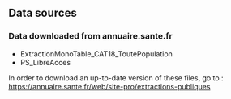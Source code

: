 ## Data sources
### Data downloaded from annuaire.sante.fr

- ExtractionMonoTable_CAT18_ToutePopulation
- PS_LibreAcces

In order to download an up-to-date version of these files, go to :
https://annuaire.sante.fr/web/site-pro/extractions-publiques